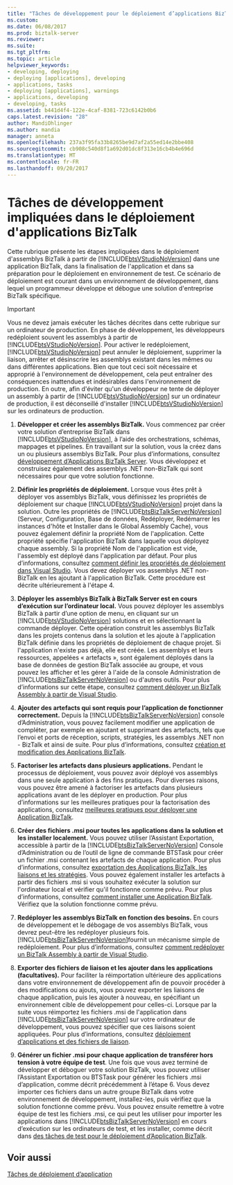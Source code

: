 ```yaml
---
title: "Tâches de développement pour le déploiement d’applications BizTalk | Documents Microsoft"
ms.custom: 
ms.date: 06/08/2017
ms.prod: biztalk-server
ms.reviewer: 
ms.suite: 
ms.tgt_pltfrm: 
ms.topic: article
helpviewer_keywords:
- developing, deploying
- deploying [applications], developing
- applications, tasks
- deploying [applications], warnings
- applications, developing
- developing, tasks
ms.assetid: b441d4f4-122e-4caf-8381-723c6142b0b6
caps.latest.revision: "28"
author: MandiOhlinger
ms.author: mandia
manager: anneta
ms.openlocfilehash: 237a3f95fa33b8265be9d7af2a55ed14e2bbe408
ms.sourcegitcommit: cb908c540d8f1a692d01dc8f313e16cb4b4e696d
ms.translationtype: MT
ms.contentlocale: fr-FR
ms.lasthandoff: 09/20/2017
---
```

# <a name="development-tasks-for-biztalk-application-deployment"></a>Tâches de développement impliquées dans le déploiement d'applications BizTalk
Cette rubrique présente les étapes impliquées dans le déploiement d'assemblys BizTalk à partir de [!INCLUDE[btsVStudioNoVersion](../includes/btsvstudionoversion-md.md)] dans une application BizTalk, dans la finalisation de l'application et dans sa préparation pour le déploiement en environnement de test. Ce scénario de déploiement est courant dans un environnement de développement, dans lequel un programmeur développe et débogue une solution d'entreprise BizTalk spécifique.  
  
> [!IMPORTANT]
>  Vous ne devez jamais exécuter les tâches décrites dans cette rubrique sur un ordinateur de production. En phase de développement, les développeurs redéploient souvent les assemblys à partir de [!INCLUDE[btsVStudioNoVersion](../includes/btsvstudionoversion-md.md)]. Pour activer le redéploiement, [!INCLUDE[btsVStudioNoVersion](../includes/btsvstudionoversion-md.md)] peut annuler le déploiement, supprimer la liaison, arrêter et désinscrire les assemblys existant dans les mêmes ou dans différentes applications. Bien que tout ceci soit nécessaire et approprié à l'environnement de développement, cela peut entraîner des conséquences inattendues et indésirables dans l'environnement de production. En outre, afin d'éviter qu'un développeur ne tente de déployer un assembly à partir de [!INCLUDE[btsVStudioNoVersion](../includes/btsvstudionoversion-md.md)] sur un ordinateur de production, il est déconseillé d'installer [!INCLUDE[btsVStudioNoVersion](../includes/btsvstudionoversion-md.md)] sur les ordinateurs de production.  
  
1.  **Développer et créer les assemblys BizTalk.** Vous commencez par créer votre solution d’entreprise BizTalk dans [!INCLUDE[btsVStudioNoVersion](../includes/btsvstudionoversion-md.md)], à l’aide des orchestrations, schémas, mappages et pipelines. En travaillant sur la solution, vous la créez dans un ou plusieurs assemblys BizTalk. Pour plus d’informations, consultez [développement d’Applications BizTalk Server](../core/developing-biztalk-server-applications.md). Vous développez et construisez également des assemblys .NET non-BizTalk qui sont nécessaires pour que votre solution fonctionne.  
  
2.  **Définir les propriétés de déploiement.** Lorsque vous êtes prêt à déployer vos assemblys BizTalk, vous définissez les propriétés de déploiement sur chaque [!INCLUDE[btsVStudioNoVersion](../includes/btsvstudionoversion-md.md)] projet dans la solution. Outre les propriétés de [!INCLUDE[btsBizTalkServerNoVersion](../includes/btsbiztalkservernoversion-md.md)] (Serveur, Configuration, Base de données, Redéployer, Redémarrer les instances d'hôte et Installer dans le Global Assembly Cache), vous pouvez également définir la propriété Nom de l'application. Cette propriété spécifie l'application BizTalk dans laquelle vous déployez chaque assembly. Si la propriété Nom de l'application est vide, l'assembly est déployé dans l'application par défaut. Pour plus d’informations, consultez [comment définir les propriétés de déploiement dans Visual Studio](../core/how-to-set-deployment-properties-in-visual-studio.md). Vous devez déployer vos assemblys .NET non-BizTalk en les ajoutant à l'application BizTalk. Cette procédure est décrite ultérieurement à l'étape 4.  
  
3.  **Déployer les assemblys BizTalk à BizTalk Server est en cours d’exécution sur l’ordinateur local.** Vous pouvez déployer les assemblys BizTalk à partir d’une option de menu, en cliquant sur un [!INCLUDE[btsVStudioNoVersion](../includes/btsvstudionoversion-md.md)] solutions et en sélectionnant la commande déployer. Cette opération construit les assemblys BizTalk dans les projets contenus dans la solution et les ajoute à l'application BizTalk définie dans les propriétés de déploiement de chaque projet. Si l'application n'existe pas déjà, elle est créée. Les assemblys et leurs ressources, appelées « artefacts », sont également déployés dans la base de données de gestion BizTalk associée au groupe, et vous pouvez les afficher et les gérer à l'aide de la console Administration de [!INCLUDE[btsBizTalkServerNoVersion](../includes/btsbiztalkservernoversion-md.md)] ou d'autres outils. Pour plus d’informations sur cette étape, consultez [comment déployer un BizTalk Assembly à partir de Visual Studio](../core/how-to-deploy-a-biztalk-assembly-from-visual-studio.md).  
  
4.  **Ajouter des artefacts qui sont requis pour l’application de fonctionner correctement.** Depuis la [!INCLUDE[btsBizTalkServerNoVersion](../includes/btsbiztalkservernoversion-md.md)] console d’Administration, vous pouvez facilement modifier une application de compléter, par exemple en ajoutant et supprimant des artefacts, tels que l’envoi et ports de réception, scripts, stratégies, les assemblys .NET non - BizTalk et ainsi de suite. Pour plus d’informations, consultez [création et modification des Applications BizTalk](../core/creating-and-modifying-biztalk-applications.md).  
  
5.  **Factoriser les artefacts dans plusieurs applications.** Pendant le processus de déploiement, vous pouvez avoir déployé vos assemblys dans une seule application à des fins pratiques. Pour diverses raisons, vous pouvez être amené à factoriser les artefacts dans plusieurs applications avant de les déployer en production. Pour plus d’informations sur les meilleures pratiques pour la factorisation des applications, consultez [meilleures pratiques pour déployer une Application BizTalk](../core/best-practices-for-deploying-a-biztalk-application.md).  
  
6.  **Créer des fichiers .msi pour toutes les applications dans la solution et les installer localement.** Vous pouvez utiliser l’Assistant Exportation, accessible à partir de la [!INCLUDE[btsBizTalkServerNoVersion](../includes/btsbiztalkservernoversion-md.md)] Console d’Administration ou de l’outil de ligne de commande BTSTask pour créer un fichier .msi contenant les artefacts de chaque application. Pour plus d’informations, consultez [exportation des Applications BizTalk, les liaisons et les stratégies](../core/exporting-biztalk-applications-bindings-and-policies.md). Vous pouvez également installer les artefacts à partir des fichiers .msi si vous souhaitez exécuter la solution sur l'ordinateur local et vérifier qu'il fonctionne comme prévu. Pour plus d’informations, consultez [comment installer une Application BizTalk](../core/how-to-install-a-biztalk-application.md). Vérifiez que la solution fonctionne comme prévu.  
  
7.  **Redéployer les assemblys BizTalk en fonction des besoins.** En cours de développement et le débogage de vos assemblys BizTalk, vous devrez peut-être les redéployer plusieurs fois. [!INCLUDE[btsBizTalkServerNoVersion](../includes/btsbiztalkservernoversion-md.md)]fournit un mécanisme simple de redéploiement. Pour plus d’informations, consultez [comment redéployer un BizTalk Assembly à partir de Visual Studio](../core/how-to-redeploy-a-biztalk-assembly-from-visual-studio.md).  
  
8.  **Exporter des fichiers de liaison et les ajouter dans les applications (facultatives).** Pour faciliter la réimportation ultérieure des applications dans votre environnement de développement afin de pouvoir procéder à des modifications ou ajouts, vous pouvez exporter les liaisons de chaque application, puis les ajouter à nouveau, en spécifiant un environnement cible de développement pour celles-ci. Lorsque par la suite vous réimportez les fichiers .msi de l'application dans [!INCLUDE[btsBizTalkServerNoVersion](../includes/btsbiztalkservernoversion-md.md)] sur votre ordinateur de développement, vous pouvez spécifier que ces liaisons soient appliquées. Pour plus d’informations, consultez [déploiement d’applications et des fichiers de liaison](../core/binding-files-and-application-deployment.md).  
  
9. **Générer un fichier .msi pour chaque application de transférer hors tension à votre équipe de test**. Une fois que vous avez terminé de développer et déboguer votre solution BizTalk, vous pouvez utiliser l’Assistant Exportation ou BTSTask pour générer les fichiers .msi d’application, comme décrit précédemment à l’étape 6. Vous devez importer ces fichiers dans un autre groupe BizTalk dans votre environnement de développement, installez-les, puis vérifiez que la solution fonctionne comme prévu. Vous pouvez ensuite remettre à votre équipe de test les fichiers .msi, ce qui peut les utiliser pour importer les applications dans [!INCLUDE[btsBizTalkServerNoVersion](../includes/btsbiztalkservernoversion-md.md)] en cours d’exécution sur les ordinateurs de test, et les installer, comme décrit dans [des tâches de test pour le déploiement d’Application BizTalk](../core/testing-tasks-for-biztalk-application-deployment.md).  
  
## <a name="see-also"></a>Voir aussi  
 [Tâches de déploiement d’application](../core/application-deployment-tasks.md)